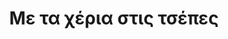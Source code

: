 ---
title: "Με τα χέρια στις τσέπες"
show_id: "metaheriastistsepes"
aliases:
  - /metaheriastistsepes
---